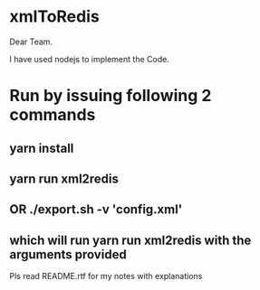 # xmlToRedis
Dear Team.

I have used nodejs to implement the Code.

# Run by issuing following 2 commands

## yarn install
## yarn run xml2redis
## OR ./export.sh -v 'config.xml'
## which will run yarn run xml2redis with the arguments provided

Pls read README.rtf for my notes with explanations
